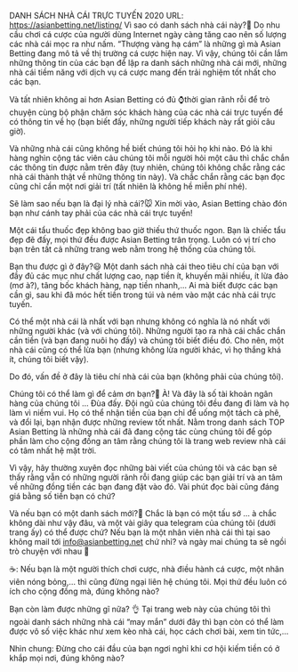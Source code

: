 DANH SÁCH NHÀ CÁI TRỰC TUYẾN 2020
URL: https://asianbetting.net/listing/
Vì sao có danh sách nhà cái này?🙏
Do nhu cầu chơi cá cược của người dùng Internet ngày càng tăng cao nên số lượng các nhà cái mọc ra như nấm. “Thượng vàng hạ cám” là những gì mà Asian Betting đang mô tả về thị trường cá cược hiện nay. Vì vậy, chúng tôi cần lắm những thông tin của các bạn để lập ra danh sách những nhà cái mới, những nhà cái tiềm năng với dịch vụ cá cược mang đến trải nghiệm tốt nhất cho các bạn.

Và tất nhiên không ai hơn Asian Betting có đủ ⌚️thời gian rãnh rỗi để trò chuyện cùng bộ phận chăm sóc khách hàng của các nhà cái trực tuyến để có thông tin về họ (bạn biết đấy, những người tiếp khách này rất giỏi câu giờ).

Và những nhà cái cũng không hề biết chúng tôi hỏi họ khi nào. Đó là khi hàng nghìn cộng tác viên cảu chúng tôi mỗi người hỏi một câu thì chắc chắn các thông tin được nằm trên đây (tuy nhiên, chúng tôi không chắc rằng các nhà cái thành thật về những thông tin này). Và chắc chắn rằng các bạn đọc cũng chỉ cần một nơi giải trí (tất nhiên là không hề miễn phí nhé).

Sẽ làm sao nếu bạn là đại lý nhà cái?🐭
Xin mời vào, Asian Betting chào đón bạn như cánh tay phải của các nhà cái trực tuyến!

Một cái tẩu thuốc đẹp không bao giờ thiếu thứ thuốc ngon. Bạn là chiếc tẩu đẹp đẽ đấy, mọi thứ đều được Asian Betting trân trọng. Luôn có vị trí cho bạn trên tất cả những trang web nằm trong hệ thống của chúng tôi.

Bạn thu được gì ở đây?😃
Một danh sách nhà cái theo tiêu chí của bạn với đầy đủ các mục như chất lượng cao, nạp tiền ít, khuyến mãi nhiều, ít lừa đảo (mơ à?), tâng bốc khách hàng, nạp tiền nhanh,… Ai mà biết được các bạn cần gì, sau khi đã móc hết tiền trong túi và ném vào mặt các nhà cái trực tuyến.

Có thể một nhà cái là nhất với bạn nhưng không có nghĩa là nó nhất với những người khác (và với chúng tôi). Những người tạo ra nhà cái chắc chắn cần tiền (và bạn đang nuôi họ đấy) và chúng tôi biết điều đó. Cho nên, một nhà cái cũng có thể lừa bạn (nhưng không lừa người khác, vì họ thắng khá ít, chúng tôi biết vậy).

Do đó, vấn đề ở đây là tiêu chí nhà cái của bạn (không phải của chúng tôi).

Chúng tôi có thể làm gì để cảm ơn bạn?🤝
À! Và đây là số tài khoản ngân hàng của chúng tôi … Đùa đấy. Đội ngũ của chúng tôi đều đang đi làm và họ làm vì niềm vui. Họ có thể nhận tiền của bạn chỉ để uống một tách cà phê, và đổi lại, bạn nhận được những review tốt nhất. Nằm trong danh sách TOP Asian Betting là những nhà cái đã đang cộng tác cùng chúng tôi để góp phần làm cho cộng đồng an tâm rằng chúng tôi là trang web review nhà cái có tâm nhất hệ mặt trời.

Vì vậy, hãy thường xuyên đọc những bài viết của chúng tôi và các bạn sẽ thấy rằng vẫn có những người rãnh rỗi đang giúp các bạn giải trí và an tâm về những đồng tiền các bạn đang đặt vào đó. Vài phút đọc bài cũng đáng giá bằng số tiền bạn có chứ?

Và nếu bạn có một danh sách mới?📑
Chắc là bạn có một tấu sớ … à chắc không dài như vậy đâu, và một vài giây qua telegram của chúng tôi (dưới trang ấy) có thể được chứ? Nếu bạn là một nhân viên nhà cái thì tại sao không mail tới info@asianbetting.net chứ nhỉ? và ngày mai chúng ta sẽ ngồi trò chuyện với nhau 💭

☕️: Nếu bạn là một người thích chơi cược, nhà điều hành cá cược, một nhân viên nóng bỏng,… thì cũng đừng ngại liên hệ chúng tôi. Mọi thứ đều luôn có ích cho cộng đồng mà, đúng không nào?

Bạn còn làm được những gĩ nữa? 👌
Tại trang web này của chúng tôi thì ngoài danh sách những nhà cái “may mắn” dưới đây thì bạn còn có thể làm được vô số việc khác như xem kèo nhà cái, học cách chơi bài, xem tin tức,…

Nhìn chung: Đừng cho cái đầu của bạn ngơi nghỉ khi cơ hội kiếm tiền có ở khắp mọi nơi, đúng không nào?
